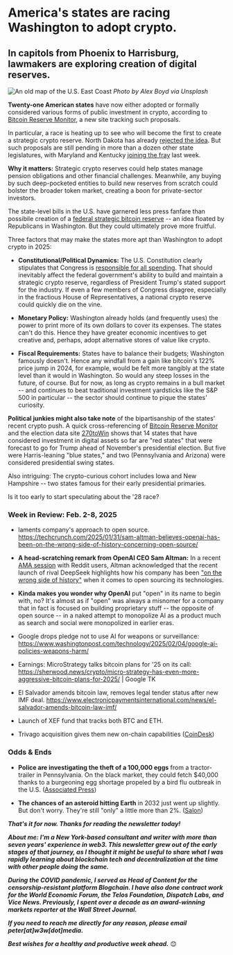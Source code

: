 # America's states are racing Washington to adopt crypto.
## In capitols from Phoenix to Harrisburg, lawmakers are exploring creation of digital reserves.

![An old map of the U.S. East Coast](https://w3w.news/img/alex-boyd-1920.jpg)
*Photo by Alex Boyd via Unsplash*

**Twenty-one American states** have now either adopted or formally considered various forms of public investment in crypto, according to [Bitcoin Reserve Monitor](https://bitcoinreservemonitor.com/), a new site tracking such proposals.

In particular, a race is heating up to see who will become the first to create a strategic crypto reserve. North Dakota has already [rejected the idea](https://bitcoinreservemonitor.com/usa/north-dakota). But such proposals are still pending in more than a dozen other state legislatures, with Maryland and Kentucky [joining the fray](https://decrypt.co/305098/kentucky-maryland-latest-states-bitcoin-reserve) last week.

**Why it matters:** Strategic crypto reserves could help states manage pension obligations and other financial challenges. Meanwhile, any buying by such deep-pocketed entities to build new reserves from scratch could bolster the broader token market, creating a boon for private-sector investors.

The state-level bills in the U.S. have garnered less press fanfare than possibile creation of a [federal strategic bitcoin reserve](https://www.lummis.senate.gov/press-releases/lummis-introduces-strategic-bitcoin-reserve-legislation/) -- an idea floated by Republicans in Washington. But they could ultimately prove more fruitful.

Three factors that may make the states more apt than Washington to adopt crypto in 2025:

- **Constitutional/Political Dynamics:** The U.S. Constitution clearly stipulates that Congress is [responsible for all spending](https://constitutioncenter.org/the-constitution/articles/article-i/clauses/756). That should inevitably affect the federal government's ability to build and maintain a strategic crypto reserve, regardless of President Trump's stated support for the industry. If even a few members of Congress disagree, especially in the fractious House of Representatives, a national crypto reserve could quickly die on the vine.

- **Monetary Policy:** Washington already holds (and frequently uses) the power to print more of its own dollars to cover its expenses. The states can't do this. Hence they have greater economic incentives to get creative and, perhaps, adopt alternative stores of value like crypto.

- **Fiscal Requirements:** States have to balance their budgets; Washington famously doesn't. Hence any windfall from a gain like bitcoin's 122% price jump in 2024, for example, would be felt more tangibly at the state level than it would in Washington. So would any steep losses in the future, of course. But for now, as long as crypto remains in a bull market -- and continues to beat traditional investment yardsticks like the S&P 500 in particular -- the sector should continue to pique the states' curiosity.

**Political junkies might also take note** of the bipartisanship of the states' recent crypto push. A quick cross-referencing of [Bitcoin Reserve Monitor](https://bitcoinreservemonitor.com/) and the election data site [270toWin](https://www.270towin.com/) shows that 14 states that have considered investment in digital assets so far are "red states" that were forecast to go for Trump ahead of November's presidential election. But five were Harris-leaning "blue states," and two (Pennsylvania and Arizona) were considered presidential swing states.

Also intriguing: The crypto-curious cohort includes Iowa and New Hampshire -- two states famous for their early presidential primaries.

Is it too early to start speculating about the '28 race?

### Week in Review: Feb. 2-8, 2025

- laments company's approach to open source. <!-- Mock this shit mercilessly. --> https://techcrunch.com/2025/01/31/sam-altman-believes-openai-has-been-on-the-wrong-side-of-history-concerning-open-source/

- **A head-scratching remark from OpenAI CEO Sam Altman:** In a recent [AMA session](https://www.reddit.com/r/OpenAI/comments/1ieonxv/ama_with_openais_sam_altman_mark_chen_kevin_weil/?rdt=56101) with Reddit users, Altman acknowledged that the recent launch of rival DeepSeek highlights how his company has been ["on the wrong side of history"]() when it comes to open sourcing its technologies.

- **Kinda makes you wonder why OpenAI** put "open" in its name to begin with, no? It's almost as if "open" was always a misnomer for a company that in fact is focused on building proprietary stuff -- the opposite of open source -- in a naked attempt to monopolize AI as a product much as search and social were monopolized in earlier eras.


- Google drops pledge not to use AI for weapons or surveillance: https://www.washingtonpost.com/technology/2025/02/04/google-ai-policies-weapons-harm/

- Earnings: MicroStrategy talks bitcoin plans for '25 on its call: https://sherwood.news/crypto/micro-strategy-has-even-more-aggressive-bitcoin-plans-for-2025/ | Google TK

- El Salvador amends bitcoin law, removes legal tender status after new IMF deal. https://www.electronicpaymentsinternational.com/news/el-salvador-amends-bitcoin-law-imf/

- Launch of XEF fund that tracks both BTC and ETH. <!-- Need link -->

- Trivago acquisition gives them new on-chain capabilities ([CoinDesk](https://www.coindesk.com/business/2025/02/04/trivago-adds-travala-s-hotel-inventory-gaining-crypto-payment-options))

### Odds & Ends

- **Police are investigating the theft of a 100,000 eggs** from a tractor-trailer in Pennsylvania. On the black market, they could fetch $40,000 thanks to a burgeoning egg shortage propeled by a bird flu outbreak in the U.S. ([Associated Press](https://apnews.com/article/eggs-stolen-pennsylvania-100000-c1c260ca05b9f84612c61071cb504939))

- **The chances of an asteroid hitting Earth** in 2032 just went up slightly. But don't worry. They're still "only" a little more than 2%. ([Salon](https://www.salon.com/2025/02/08/the-odds-of-an-asteroid-hitting-earth-in-2032-just-went-slightly-up/))


_**That's it for now. Thanks for reading the newsletter today!**_

_**About me: I'm a New York-based consultant and writer with more than seven years' experience in web3. This newsletter grew out of the early stages of that journey, as I thought it might be useful to share what I was rapidly learning about blockchain tech and decentralization at the time with other people doing the same.**_

 _**During the COVID pandemic, I served as Head of Content for the censorship-resistant platform Blogchain. I have also done contract work for the World Economic Forum, the Telos Foundation, Dispatch Labs, and Vice News. Previously, I spent over a decade as an award-winning markets reporter at the Wall Street Journal.**_

 _**If you need to reach me directly for any reason, please email peter[at]w3w[dot]media.**_

 _**Best wishes for a healthy and productive week ahead.**_ 😊
